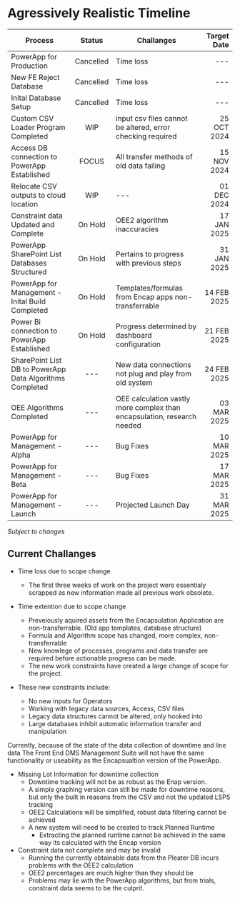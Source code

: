 # Agressively Realistic Timeline

| Process            | Status            | Challanges        | Target Date       |
| ------------------ |:-----------------:| ----------------- |------------------:|
| PowerApp for Production | Cancelled | Time loss | --- |
| New FE Reject Database | Cancelled | Time loss | --- |
| Inital Database Setup | Cancelled | Time loss | --- |
| Custom CSV Loader Program Completed | WIP | input csv files cannot be altered, error checking required | 25 OCT 2024 |
| Access DB connection to PowerApp Established | FOCUS | All transfer methods of old data failing | 15 NOV 2024 |
| Relocate CSV outputs to cloud location | WIP | --- | 01 DEC 2024 |
| Constraint data Updated and Complete | On Hold | OEE2 algorithm inaccuracies | 17 JAN 2025 |
| PowerApp SharePoint List Databases Structured | On Hold | Pertains to progress with previous steps | 31 JAN 2025 |
| PowerApp for Management - Inital Build Completed | On Hold | Templates/formulas from Encap apps non-transferrable | 14 FEB 2025 |
| Power Bi connection to PowerApp Established | On Hold | Progress determined by dashboard configuration | 21 FEB 2025 |
| SharePoint List DB to PowerApp Data Algorithms Completed | --- | New data connections not plug and play from old system | 24 FEB 2025 |
| OEE Algorithms Completed | --- | OEE calculation vastly more complex than encapsulation, research needed | 03 MAR 2025 |
| PowerApp for Management - Alpha | --- | Bug Fixes | 10 MAR 2025 |
| PowerApp for Management - Beta | --- | Bug Fixes | 17 MAR 2025 |
| PowerApp for Management - Launch | --- | Projected Launch Day | 31 MAR 2025 |

*Subject to changes*

## Current Challanges

- Time loss due to scope change
    - The first three weeks of work on the project were essentialy scrapped as new information made all previous work obsolete.

- Time extention due to scope change
    - Preveiously aquired assets from the Encapsulation Application are non-transferrable. (Old app templates, database structure)
    - Formula and Algorithm scope has changed, more complex, non-transferrable
    - New knowlege of processes, programs and data transfer are required before actionable progress can be made. 
    - The new work constraints have created a large change of scope for the project.

- These new constraints include:
    - No new inputs for Operators
    - Working with legacy data sources, Access, CSV files
    - Legacy data structures cannot be altered, only hooked into
    - Large databases inhibit automatic information transfer and manipulation

Currently, because of the state of the data collection of downtime and line data The Front End DMS Management Suite will not have the same
functionality or useability as the Encapsualtion version of the PowerApp.

- Missing Lot Information for downtime collection
    - Downtime tracking will not be as robust as the Enap version.
    - A simple graphing version can still be made for downtime reasons, but only the built in reasons from the CSV and not the updated LSPS tracking
    - OEE2 Calculations will be simplified, robust data filtering cannot be achieved
    - A new system will need to be created to track Planned Runtime
        - Extracting the planned runtime cannot be achieved in the same way its calculated with the Encap version
- Constraint data not complete and may be invalid
    - Running the currently obtainable data from the Pleater DB incurs problems with the OEE2 calculation
    - OEE2 percentages are much higher than they should be
    - Problems may lie with the PowerApp algorithms, but from trials, constraint data seems to be the culprit.